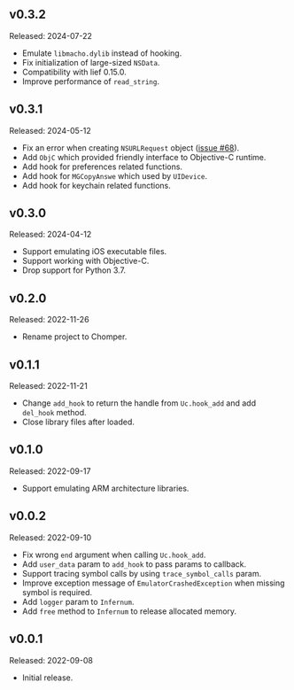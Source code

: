 ## v0.3.2

Released: 2024-07-22

- Emulate `libmacho.dylib` instead of hooking.
- Fix initialization of large-sized `NSData`.
- Compatibility with lief 0.15.0.
- Improve performance of `read_string`.

## v0.3.1

Released: 2024-05-12

- Fix an error when creating `NSURLRequest` object ([issue #68][issue_68]).
- Add `ObjC` which provided friendly interface to Objective-C runtime.
- Add hook for preferences related functions.
- Add hook for `MGCopyAnswe` which used by `UIDevice`.
- Add hook for keychain related functions.

[issue_68]: https://github.com/sledgeh4w/chomper/issues/68

## v0.3.0

Released: 2024-04-12

- Support emulating iOS executable files.
- Support working with Objective-C.
- Drop support for Python 3.7.

## v0.2.0

Released: 2022-11-26

- Rename project to Chomper.

## v0.1.1

Released: 2022-11-21

- Change ``add_hook`` to return the handle from ``Uc.hook_add`` and add ``del_hook`` method.
- Close library files after loaded.

## v0.1.0

Released: 2022-09-17

- Support emulating ARM architecture libraries.

## v0.0.2

Released: 2022-09-10

- Fix wrong ``end`` argument when calling ``Uc.hook_add``.
- Add ``user_data`` param to ``add_hook`` to pass params to callback.
- Support tracing symbol calls by using ``trace_symbol_calls`` param.
- Improve exception message of ``EmulatorCrashedException`` when missing symbol is required.
- Add ``logger`` param to ``Infernum``.
- Add ``free`` method to ``Infernum`` to release allocated memory.

## v0.0.1

Released: 2022-09-08

- Initial release.
